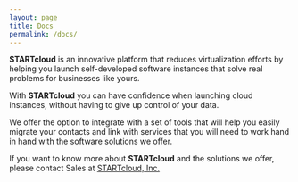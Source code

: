 ```yaml
---
layout: page
title: Docs
permalink: /docs/
---
```



**STARTcloud** is an innovative platform that reduces virtualization efforts by helping you launch self-developed software instances that solve real problems for businesses like yours.

With **STARTcloud** you can have confidence when launching cloud instances, without having to give up control of your data.

We offer the option to integrate with a set of tools that will help you easily migrate your contacts and link with services that you will need to work hand in hand with the software solutions we offer.


If you want to know more about **STARTcloud** and the solutions we offer, please contact Sales at [STARTcloud, Inc.][startcloud-contactus]

[startcloud-contactus]: https://startcloud.com/contact-us.html

